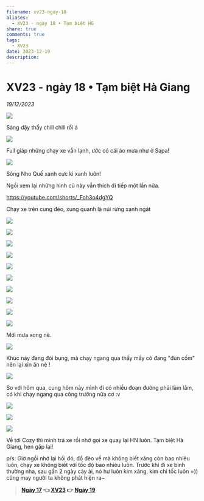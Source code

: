 ```yaml
---
filename: xv23-ngay-18
aliases:
  - XV23 - ngày 18 • Tạm biệt HG
share: true
comments: true
tags:
  - XV23
date: 2023-12-19
description: 
---
```

# XV23 - ngày 18 • Tạm biệt Hà Giang  
  
*19/12/2023*  
  
![](https://i.imgur.com/t4DMZG0.png)  
  
Sáng dậy thấy chill chill rồi á  
  
![](https://i.imgur.com/vZidixh.png)  
  
Full giáp những chạy xe vẫn lạnh, ước có cái áo mưa như ở Sapa!  
  
![](https://i.imgur.com/4EYbZhU.jpeg)  
  
Sông Nho Quế xanh cực kì xanh luôn!  
  
  
Ngồi xem lại những hình cũ này vẫn thích đi tiếp một lần nữa.  
  
https://youtube.com/shorts/_Foh3o4dgYQ  
  
Chạy xe trên cung đèo, xung quanh là núi rừng xanh ngát  
  
![](https://i.imgur.com/FlMhck2.png)  
  
![](https://i.imgur.com/LTpKQTm.jpeg)  
  
![](https://i.imgur.com/X1D4JXE.png)  
  
![](https://i.imgur.com/ON7mE1E.png)  
  
![](https://i.imgur.com/x3qTZkq.jpeg)  
  
![](https://i.imgur.com/6jtWYLt.jpeg)  
  
![](https://i.imgur.com/7ke6dZI.jpeg)  
  
![](https://i.imgur.com/A75cHLC.jpeg)  
  
![](https://i.imgur.com/hLcOfwz.png)  
  
![](https://i.imgur.com/lBkROJ5.png)  
  
Mới mưa xong nè.  
  
![](https://i.imgur.com/1N2No9i.png)  
  
Khúc này đang đói bụng, mà chạy ngang qua thấy mấy cô đang "đùn cốm" nên lại xin ăn nè !  
  
![](https://i.imgur.com/pHTmHHf.png)  
  
So với hôm qua, cung hôm này mình đi có nhiều đoạn đường phải làm lắm, có khi chạy ngang qua công trường nữa cơ :v  
  
![](https://i.imgur.com/FWQQrPR.png)  
  
![](https://i.imgur.com/fTL7vPB.png)  
  
![](https://i.imgur.com/OZXH3Gz.png)  
  
Về tới Cozy thì mình trả xe rồi nhờ gọi xe quay lại HN luôn. Tạm biệt Hà Giang, hẹn gặp lại!  
  
p/s: Giờ ngồi nhớ lại hồi đó, đổ đèo về mà không biết xăng còn bao nhiêu luôn, chạy xe không biết với tốc độ bao nhiêu luôn. Trước khi đi xe bình thường nha, sau gần 2 ngày cày ải, nó hư luôn kim xăng, kim chỉ tốc luôn =)) cũng may người ta không phát hiện ra~  
  
> **[Ngày 17](./xv23-ngay-17.md) 👈 [XV23](./xuyen-viet-2023.md) 👉 [Ngày 19](./xv23-ngay-19.md)**